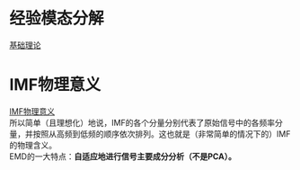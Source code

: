 # 经验模态分解  
[基础理论](https://zhuanlan.zhihu.com/p/40005057)  
# IMF物理意义
[IMF物理意义](https://zhuanlan.zhihu.com/p/44833026)  
所以简单（且理想化）地说，IMF的各个分量分别代表了原始信号中的各频率分量，并按照从高频到低频的顺序依次排列。这也就是（非常简单的情况下的）IMF的物理含义。  
EMD的一大特点：**自适应地进行信号主要成分分析（不是PCA）。**
